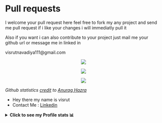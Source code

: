 <!--
- 🌱 I’m currently learning ...
- 👯 I’m looking to collaborate on ...
- 🤔 I’m looking for help with ...
- 💬 Ask me about ...
- 📫 How to reach me: ...
- 😄 Pronouns: ...
- ⚡ Fun fact: ...
-->

<h1> Pull requests </h1>
<p> I welcome your pull request here feel free to fork my any project and send me pull request if i like your changes i will immediatly pull it </p>
<p> Also if you want i can also contribute to your project just mail me your github url or message me in linked in </p>
<p> visrutnavadiya111@gmail.com </p>

<p align="center">
  <a href="https://github.com/nightboard">
    <img src="https://github-readme-stats.vercel.app/api?username=nightboard&show_icons=true&theme=nord"/>
  </a>
</p>
<p align="center">
  <a href="https://github.com/nightboard">
    <img src="https://github-readme-stats.vercel.app/api/top-langs/?username=nightboard&layout=compact&theme=nord"/>
  </a>
</p>
<p align="center">
  <a href="https://github.com/nightboard">
    <img src="https://github-readme-stats.vercel.app/api?username=nightboard&hide=contribs&show_icons=true&include_all_commits=true&count_private=true&theme=nord"/>
  </a>
</p>

*Github statistics [credit](https://github.com/anuraghazra/github-readme-stats) to [Anurag Hazra](https://github.com/anuraghazra)*

- Hey there my name is visrut
- Contact Me : [Linkedin](https://linkedin.com/in/visrut-navadiya-4498391a4)

<details><summary><strong>Click to see my Profile stats 📊</strong></summary>

<p>
  
![trophy](https://github-profile-trophy.vercel.app/?username=nightboard&theme=onedark)

</p>
</details>

